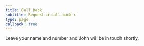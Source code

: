 ```yaml
---
title: Call Back
subtitle: Request a call back 📞
type: page
callback: true
---
```


Leave your name and number and John will be in touch shortly.